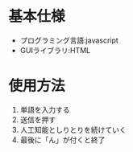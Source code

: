 # 基本仕様
- プログラミング言語:javascript
- GUIライブラリ:HTML

# 使用方法
1. 単語を入力する
2. 送信を押す
3. 人工知能としりとりを続けていく
4. 最後に「ん」が付くと終了
